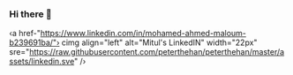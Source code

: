 ### Hi there 👋

<!--
**Ahmed-ma-afk/Ahmed-ma-afk** is a ✨ _special_ ✨ repository because its `README.md` (this file) appears on your GitHub profile.

Here are some ideas to get you started:

- 🔭 I’m currently working on ...
- 🌱 I’m currently learning ...
- 👯 I’m looking to collaborate on ...
- 🤔 I’m looking for help with ...
- 💬 Ask me about ...
- 📫 How to reach me: ...
- 😄 Pronouns: ....
- ⚡ Fun fact: ...
-->

‹a href-"https://www.linkedin.com/in/mohamed-ahmed-maloum-b239691ba/"›
cimg align="left" alt="Mitul's LinkedIN" width="22px" sre="https://raw.githubusercontent.com/peterthehan/peterthehan/master/assets/linkedin.sve" /›
</a>
